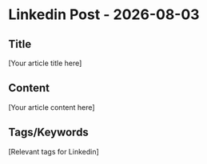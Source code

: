 # Linkedin Post - 2026-08-03

## Title
[Your article title here]

## Content
[Your article content here]

## Tags/Keywords
[Relevant tags for Linkedin]
